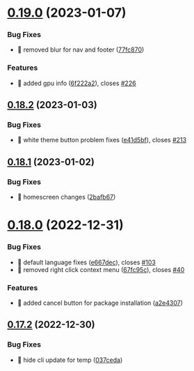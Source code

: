 # [0.19.0](https://github.com/oguzkaganeren/manjaro-starter/compare/v0.18.2...v0.19.0) (2023-01-07)


### Bug Fixes

* 🐛 removed blur for nav and footer ([77fc870](https://github.com/oguzkaganeren/manjaro-starter/commit/77fc87032a04f491c087fd33badde892278c929c))


### Features

* 🎸 added gpu info ([6f222a2](https://github.com/oguzkaganeren/manjaro-starter/commit/6f222a2e8b62edc4e43ec4869dd715b3d405b3a9)), closes [#226](https://github.com/oguzkaganeren/manjaro-starter/issues/226)



## [0.18.2](https://github.com/oguzkaganeren/manjaro-starter/compare/v0.18.1...v0.18.2) (2023-01-03)


### Bug Fixes

* 🐛 white theme button problem fixes ([e41d5bf](https://github.com/oguzkaganeren/manjaro-starter/commit/e41d5bf8fd48a1011762d84e3a314a619d67c265)), closes [#213](https://github.com/oguzkaganeren/manjaro-starter/issues/213)



## [0.18.1](https://github.com/oguzkaganeren/manjaro-starter/compare/v0.18.0...v0.18.1) (2023-01-02)


### Bug Fixes

* 🐛 homescreen changes ([2bafb67](https://github.com/oguzkaganeren/manjaro-starter/commit/2bafb6705ef74fa969cb094537b6451baccc565f))



# [0.18.0](https://github.com/oguzkaganeren/manjaro-starter/compare/v0.17.2...v0.18.0) (2022-12-31)


### Bug Fixes

* 🐛 default language fixes ([e667dec](https://github.com/oguzkaganeren/manjaro-starter/commit/e667decdd8127dc653688c1084b3229fc5a442b8)), closes [#103](https://github.com/oguzkaganeren/manjaro-starter/issues/103)
* 🐛 removed right click context menu ([67fc95c](https://github.com/oguzkaganeren/manjaro-starter/commit/67fc95cf74604225132e318fdaa22f368283d8a2)), closes [#40](https://github.com/oguzkaganeren/manjaro-starter/issues/40)


### Features

* 🎸 added cancel button for package installation ([a2e4307](https://github.com/oguzkaganeren/manjaro-starter/commit/a2e4307f1fba9c39774f356cc0e07ecefe556b6f))



## [0.17.2](https://github.com/oguzkaganeren/manjaro-starter/compare/v0.17.1...v0.17.2) (2022-12-30)


### Bug Fixes

* 🐛 hide cli update for temp ([037ceda](https://github.com/oguzkaganeren/manjaro-starter/commit/037cedac5f1217c2578be67631a12bd3fb8fa68a))



